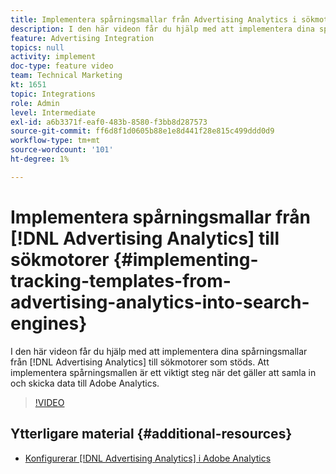 ```yaml
---
title: Implementera spårningsmallar från Advertising Analytics i sökmotorer
description: I den här videon får du hjälp med att implementera dina spårningsmallar från Advertising Analytics i de sökmotorer som stöds. Att implementera spårningsmallen är ett viktigt steg när det gäller att samla in och skicka data till Adobe Analytics.
feature: Advertising Integration
topics: null
activity: implement
doc-type: feature video
team: Technical Marketing
kt: 1651
topic: Integrations
role: Admin
level: Intermediate
exl-id: a6b3371f-eaf0-483b-8580-f3bb8d287573
source-git-commit: ff6d8f1d0605b88e1e8d441f28e815c499ddd0d9
workflow-type: tm+mt
source-wordcount: '101'
ht-degree: 1%

---
```


# Implementera spårningsmallar från [!DNL Advertising Analytics] till sökmotorer {#implementing-tracking-templates-from-advertising-analytics-into-search-engines}

I den här videon får du hjälp med att implementera dina spårningsmallar från [!DNL Advertising Analytics] till sökmotorer som stöds. Att implementera spårningsmallen är ett viktigt steg när det gäller att samla in och skicka data till Adobe Analytics.

>[!VIDEO](https://video.tv.adobe.com/v/23120/?quality=12)

## Ytterligare material {#additional-resources}

* [Konfigurerar [!DNL Advertising Analytics] i Adobe Analytics](https://helpx.adobe.com/analytics/kt/using/advertising-analytics-feature-video-configure.html)
